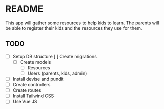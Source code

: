 # README

This app will gather some resources to help kids to learn.
The parents will be able to register their kids and the resources they use for them.

## TODO

- [ ] Setup DB structure
    [ ] Create migrations
  - [ ] Create models
    - [ ] Resources
    - [ ] Users (parents, kids, admin)
- [ ] Install devise and pundit
- [ ] Create controllers
- [ ] Create routes
- [ ] Install Tailwind CSS
- [ ] Use Vue JS
